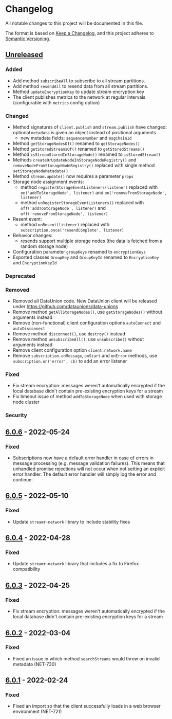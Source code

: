 # Changelog
All notable changes to this project will be documented in this file.

The format is based on [Keep a Changelog](https://keepachangelog.com/en/1.0.0/),
and this project adheres to [Semantic Versioning](https://semver.org/spec/v2.0.0.html).

## [Unreleased]

### Added

- Add method `subscribeAll` to subscribe to all stream partitions.
- Add method `resendAll` to resend data from all stream partitions.
- Method `updateEncryptionKey` to update stream encryption key
- The client publishes metrics to the network at regular intervals (configurable with `metrics` config option)

### Changed

- Method signatures of `client.publish` and `stream.publish` have changed: optional `metadata` is given an object instead of positional arguments
  - new metadata fields: `sequenceNumber` and `msgChainId`
- Method `getStorageNodesOf()` renamed to `getStorageNodes()`
- Method `getStoredStreamsOf()` renamed to `getStoredStreams()`
- Method `isStreamStoredInStorageNode()` renamed to `isStoredStream()`
- Methods `createOrUpdateNodeInStorageNodeRegistry()` and `removeNodeFromStorageNodeRegistry()` replaced with single method `setStorageNodeMetadata()`
- Method `stream.update()` now requires a parameter `props`
- Storage node assignment events:
  - method `registerStorageEventListeners(listener)` replaced with `on('addToStorageNode', listener)` and `on('removeFromStorageNode', listener)`
  - method `unRegisterStorageEventListeners()` replaced with `off('addToStorageNode', listener)` and `off('removeFromStorageNode', listener)`
- Resent event:
  - method `onResent(listener)` replaced with `subscription.once('resendComplete', listener)`
- Behavior changes:
  - resends support multiple storage nodes (the data is fetched from a random storage node)
- Configuration parameter `groupKeys` renamed to `encryptionKeys`
- Exported classes `GroupKey` and `GroupKeyId` renamed to `EncryptionKey` and `EncryptionKeyId`

### Deprecated

### Removed

- Removed all DataUnion code. New DataUnion client will be released under https://github.com/dataunions/data-unions
- Remove method `getAllStorageNodes()`, use `getStorageNodes()` without arguments instead
- Remove (non-functional) client configuration options `autoConnect` and `autoDisconnect`
- Remove method `disconnect()`, use `destroy()` instead
- Remove method `unsubscribeAll()`, use `unsubscribe()` without arguments instead
- Remove client configuration option `client.network.name`
- Remove `subscription.onMessage`, `onStart` and `onError` methods, use `subscription.on('error', cb)` to add an error listener

### Fixed

- Fix stream encryption: messages weren't automatically encrypted if the local database didn't contain pre-existing encryption keys for a stream
- Fix timeout issue of method `addToStorageNode` when used with storage node cluster

### Security

## [6.0.6] - 2022-05-24

### Fixed

- Subscriptions now have a default error handler in case of errors in message processing (e.g. message validation failures).
  This means that unhandled promise rejections will not occur when not setting an explicit error handler. The default error
  handler will simply log the error and continue.

## [6.0.5] - 2022-05-10

### Fixed

- Update `streamr-network` library to include stability fixes

## [6.0.4] - 2022-04-28

### Fixed
- Update `streamr-network` library that includes a fix to Firefox compatibility

## [6.0.3] - 2022-04-25

### Fixed
- Fix stream encryption: messages weren't automatically encrypted if the local database didn't contain pre-existing encryption keys for a stream

## [6.0.2] - 2022-03-04

### Fixed
- Fixed an issue in which method `searchStreams` would throw on invalid metadata (NET-730)

## [6.0.1] - 2022-02-24

### Fixed
- Fixed an import so that the client successfully loads in a web browser environment (NET-721)

[Unreleased]: https://github.com/streamr-dev/network-monorepo/compare/client/v6.0.6...HEAD
[6.0.6]: https://github.com/streamr-dev/network-monorepo/compare/client/v6.0.5...client/v6.0.6
[6.0.5]: https://github.com/streamr-dev/network-monorepo/compare/client/v6.0.4...client/v6.0.5
[6.0.4]: https://github.com/streamr-dev/network-monorepo/compare/client/v6.0.3...client/v6.0.4
[6.0.3]: https://github.com/streamr-dev/network-monorepo/compare/client/v6.0.2...client/v6.0.3
[6.0.2]: https://github.com/streamr-dev/network-monorepo/compare/client/v6.0.1...client/v6.0.2
[6.0.1]: https://github.com/streamr-dev/network-monorepo/compare/client/v6.0.0...client/v6.0.1
